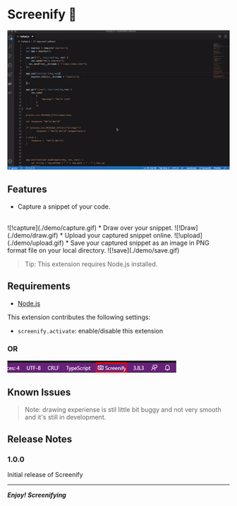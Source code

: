 # Screenify 📸

![Screenify](./demo/screenify.gif)

## Features

* Capture a snippet of your code. 
<br>
    ![!capture](./demo/capture.gif)
* Draw over your snippet.
    ![!Draw](./demo/draw.gif)
* Upload your captured snippet online.
    ![!upload](./demo/upload.gif)
* Save your captured snippet as an image in PNG format file on your local directory.
    ![!save](./demo/save.gif)

> Tip: This extension requires Node.js installed.

## Requirements

* [Node.js](https://nodejs.org)

This extension contributes the following settings:

* `screenify.activate`: enable/disable this extension
  
### OR

![launchWithActivityBar](./demo/activityBar.png)

## Known Issues

>Note: drawing experiense is stil little bit buggy and not very smooth and it's still in development.

## Release Notes

### 1.0.0

Initial release of Screenify

-----------------------------------------------------------------------------------------------------------
***Enjoy! Screenifying***
